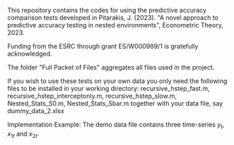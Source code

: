 This repository contains the codes for using the predictive accuracy comparison tests developed
in Pitarakis, J. (2023). "A novel approach to predictive accuracy testing in nested environments", Econometric Theory, 2023. 

Funding from the ESRC through grant ES/W000989/1 is gratefully acknowledged.

The folder "Full Packet of Files" aggregates all files used in the project. 

If you wish to use these tests on your own data you only need the following files to be installed in your working directory: recursive_hstep_fast.m, recursive_hstep_interceptonly.m, recursive_hstep_slow.m, Nested_Stats_S0.m, Nested_Stats_Sbar.m together with your data file, say dummy_data_2.xlsx

Implementation Example: 
The demo data file contains three time-series  $y_{t}$, $x_{1t}$ and $x_{2t}$. 

